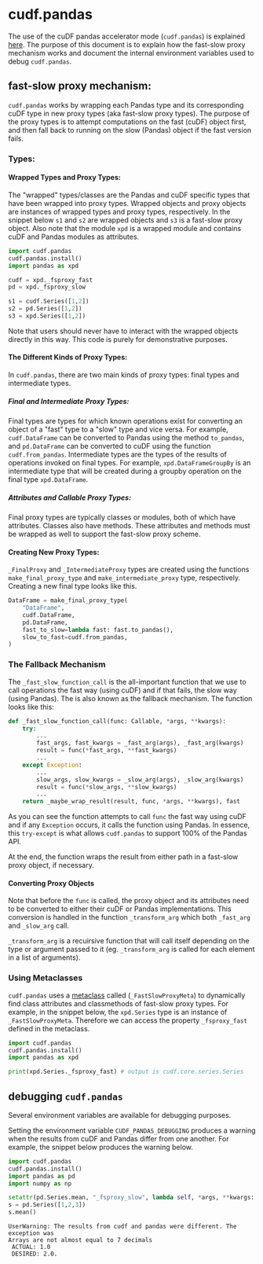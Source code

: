 # cudf.pandas
The use of the cuDF pandas accelerator mode (`cudf.pandas`) is explained [here](../cudf_pandas/index.rst).
The purpose of this document is to explain how the fast-slow proxy mechanism works and document the internal environment variables used to debug `cudf.pandas`.

## fast-slow proxy mechanism:
`cudf.pandas` works by wrapping each Pandas type and its corresponding cuDF type in new proxy types (aka fast-slow proxy types).
The purpose of the proxy types is to attempt computations on the fast (cuDF) object first, and then fall back to running on the slow (Pandas) object if the fast version fails.

### Types:
#### Wrapped Types and Proxy Types:
The "wrapped" types/classes are the Pandas and cuDF specific types that have been wrapped into proxy types.
Wrapped objects and proxy objects are instances of wrapped types and proxy types, respectively.
In the snippet below `s1` and `s2` are wrapped objects and `s3` is a fast-slow proxy object.
Also note that the module `xpd` is a wrapped module and contains cuDF and Pandas modules as attributes.
  ```python
  import cudf.pandas
  cudf.pandas.install()
  import pandas as xpd

  cudf = xpd._fsproxy_fast
  pd = xpd._fsproxy_slow

  s1 = cudf.Series([1,2])
  s2 = pd.Series([1,2])
  s3 = xpd.Series([1,2])
  ```

Note that users should never have to interact with the wrapped objects directly in this way.
This code is purely for demonstrative purposes.

#### The Different Kinds of Proxy Types:
In `cudf.pandas`, there are two main kinds of proxy types: final types and intermediate types.

##### Final and Intermediate Proxy Types:
Final types are types for which known operations exist for converting an object of a "fast" type to a "slow" type and vice versa.
For example, `cudf.DataFrame` can be converted to Pandas using the method `to_pandas`, and `pd.DataFrame` can be converted to cuDF using the function `cudf.from_pandas`.
Intermediate types are the types of the results of operations invoked on final types.
For example, `xpd.DataFrameGroupBy` is an intermediate type that will be created during a groupby operation on the final type `xpd.DataFrame`.

##### Attributes and Callable Proxy Types:
Final proxy types are typically classes or modules, both of which have attributes.
Classes also have methods.
These attributes and methods must be wrapped as well to support the fast-slow proxy scheme.

#### Creating New Proxy Types:
`_FinalProxy` and `_IntermediateProxy` types are created using the functions `make_final_proxy_type` and `make_intermediate_proxy` type, respectively. Creating a new final type looks like this.

```python
DataFrame = make_final_proxy_type(
    "DataFrame",
    cudf.DataFrame,
    pd.DataFrame,
    fast_to_slow=lambda fast: fast.to_pandas(),
    slow_to_fast=cudf.from_pandas,
)
```

### The Fallback Mechanism
The `_fast_slow_function_call` is the all-important function that we use to call operations the fast way (using cuDF) and if that fails, the slow way (using Pandas).
The is also known as the fallback mechanism.
The function looks like this:
```python
def _fast_slow_function_call(func: Callable, *args, **kwargs):
    try:
        ...
        fast_args, fast_kwargs = _fast_arg(args), _fast_arg(kwargs)
        result = func(*fast_args, **fast_kwargs)
        ...
    except Exception:
        ...
        slow_args, slow_kwargs = _slow_arg(args), _slow_arg(kwargs)
        result = func(*slow_args, **slow_kwargs)
        ...
    return _maybe_wrap_result(result, func, *args, **kwargs), fast
```
As you can see the function attempts to call `func` the fast way using cuDF and if any `Exception` occurs, it calls the function using Pandas.
In essence, this `try-except` is what allows `cudf.pandas` to support 100% of the Pandas API.

At the end, the function wraps the result from either path in a fast-slow proxy object, if necessary.

#### Converting Proxy Objects
Note that before the `func` is called, the proxy object and its attributes need to be converted to either their cuDF or Pandas implementations.
This conversion is handled in the function `_transform_arg` which both `_fast_arg` and `_slow_arg` call.

`_transform_arg` is a recuirsive function that will call itself depending on the type or argument passed to it (eg. `_transform_arg` is called for each element in a list of arguments).

### Using Metaclasses
`cudf.pandas` uses a [metaclass](https://docs.python.org/3/glossary.html#term-metaclass) called (`_FastSlowProxyMeta`) to dynamically find class attributes and classmethods of fast-slow proxy types.
For example, in the snippet below, the `xpd.Series` type is an instance of `_FastSlowProxyMeta`.
Therefore we can access the property `_fsproxy_fast` defined in the metaclass.
```python
import cudf.pandas
cudf.pandas.install()
import pandas as xpd

print(xpd.Series._fsproxy_fast) # output is cudf.core.series.Series
```

## debugging `cudf.pandas`
Several environment variables are available for debugging purposes.

Setting the environment variable `CUDF_PANDAS_DEBUGGING` produces a warning when the results from cuDF and Pandas differ from one another.
For example, the snippet below produces the warning below.
```python
import cudf.pandas
cudf.pandas.install()
import pandas as pd
import numpy as np

setattr(pd.Series.mean, "_fsproxy_slow", lambda self, *args, **kwargs: np.float64(1))
s = pd.Series([1,2,3])
s.mean()
```
```
UserWarning: The results from cudf and pandas were different. The exception was
Arrays are not almost equal to 7 decimals
 ACTUAL: 1.0
 DESIRED: 2.0.
```
